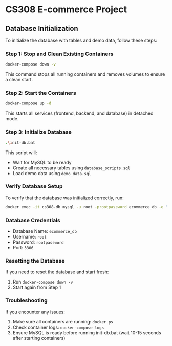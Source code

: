 # CS308 E-commerce Project

## Database Initialization

To initialize the database with tables and demo data, follow these steps:

### Step 1: Stop and Clean Existing Containers
```bash
docker-compose down -v
```
This command stops all running containers and removes volumes to ensure a clean start.

### Step 2: Start the Containers
```bash
docker-compose up -d
```
This starts all services (frontend, backend, and database) in detached mode.

### Step 3: Initialize Database
```bash
.\init-db.bat
```
This script will:
- Wait for MySQL to be ready
- Create all necessary tables using `database_scripts.sql`
- Load demo data using `demo_data.sql`

### Verify Database Setup
To verify that the database was initialized correctly, run:
```bash
docker exec -it cs308-db mysql -u root -prootpassword ecommerce_db -e "SHOW TABLES;"
```

### Database Credentials
- Database Name: `ecommerce_db`
- Username: `root`
- Password: `rootpassword`
- Port: `3306`

### Resetting the Database
If you need to reset the database and start fresh:
1. Run `docker-compose down -v`
2. Start again from Step 1

### Troubleshooting
If you encounter any issues:
1. Make sure all containers are running: `docker ps`
2. Check container logs: `docker-compose logs`
3. Ensure MySQL is ready before running init-db.bat (wait 10-15 seconds after starting containers)